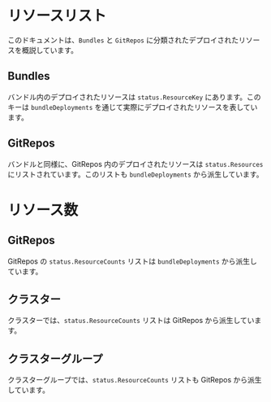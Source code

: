 # リソースリスト

このドキュメントは、`Bundles` と `GitRepos` に分類されたデプロイされたリソースを概説しています。

## Bundles

バンドル内のデプロイされたリソースは `status.ResourceKey` にあります。このキーは `bundleDeployments` を通じて実際にデプロイされたリソースを表しています。

## GitRepos

バンドルと同様に、GitRepos 内のデプロイされたリソースは `status.Resources` にリストされています。このリストも `bundleDeployments` から派生しています。

# リソース数

## GitRepos

GitRepos の `status.ResourceCounts` リストは `bundleDeployments` から派生しています。

## クラスター

クラスターでは、`status.ResourceCounts` リストは GitRepos から派生しています。

## クラスターグループ

クラスターグループでは、`status.ResourceCounts` リストも GitRepos から派生しています。